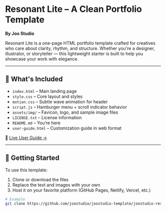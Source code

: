 # Resonant Lite – A Clean Portfolio Template  
**By Joo Studio**

Resonant Lite is a one-page HTML portfolio template crafted for creatives who care about clarity, rhythm, and structure. Whether you're a designer, illustrator, or storyteller — this lightweight starter is built to help you showcase your work with elegance.

---

## 📂 What's Included

- `index.html` – Main landing page  
- `style.css` – Core layout and styles  
- `motion.css` – Subtle wave animation for header  
- `script.js` – Hamburger menu + scroll indicator behavior  
- `assets/img/` – Favicon, logo, and sample image files  
- `LICENSE.txt` – License information  
- `README.md` – You’re here  
- `user-guide.html` – Customization guide in web format

🔗 [Live User Guide →](https://joostudio.github.io/joostudio-template/user-guide.html)

---

## 🚀 Getting Started

To use this template:

1. Clone or download the files  
2. Replace the text and images with your own  
3. Host it on your favorite platform (GitHub Pages, Netlify, Vercel, etc.)

```bash
# Example
git clone https://github.com/joostudio/joostudio-template/joostudio-resonant-lite-template-v1.git
